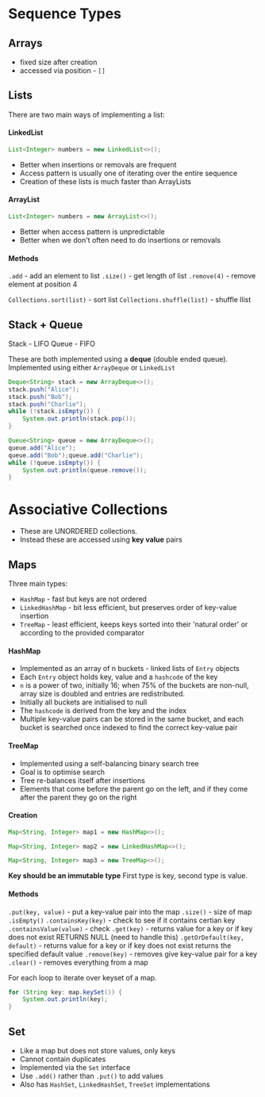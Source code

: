 # Sequence Types
## Arrays
- fixed size after creation
- accessed via position - `[]`

## Lists
There are two main ways of implementing a list:

#### LinkedList
```java
List<Integer> numbers = new LinkedList<>();
```
- Better when insertions or removals are frequent
- Access pattern is usually one of iterating over the entire sequence
- Creation of these lists is much faster than ArrayLists

#### ArrayList
```java
List<Integer> numbers = new ArrayList<>();
```
- Better when access pattern is unpredictable
- Better when we don't often need to do insertions or removals


#### Methods
`.add` - add an element to list
`.size()` - get length of list
`.remove(4)` - remove element at position 4

`Collections.sort(list)` - sort list
`Collections.shuffle(list)` - shuffle llist

## Stack + Queue
Stack - LIFO
Queue - FIFO

These are both implemented using a **deque** (double ended queue).
Implemented using either `ArrayDeque` or `LinkedList`

```java
Deque<String> stack = new ArrayDeque<>();
stack.push("Alice");
stack.push("Bob");
stack.push("Charlie");
while (!stack.isEmpty()) {
	System.out.println(stack.pop());
}
```

```java
Queue<String> queue = new ArrayDeque<>();
queue.add("Alice");
queue.add("Bob");queue.add("Charlie");
while (!queue.isEmpty()) {
	System.out.println(queue.remove());
}
```


# Associative Collections
- These are UNORDERED collections. 
- Instead these are accessed using **key value** pairs

## Maps
Three main types:
- `HashMap` - fast but keys are not ordered
- `LinkedHashMap` - bit less efficient, but preserves order of key-value insertion
- `TreeMap` - least efficient, keeps keys sorted into their 'natural order' or according to the provided comparator

#### HashMap
- Implemented as an array of n buckets - linked lists of `Entry` objects
- Each `Entry` object holds key, value and a `hashcode` of the key
- `n` is a power of two, initially 16; when 75% of the buckets are non-null, array size is doubled and entries are redistributed.
- Initially all buckets are initialised to null
- The `hashcode` is derived from the key and the index
- Multiple key-value pairs can be stored in the same bucket, and each bucket is searched once indexed to find the correct key-value pair

#### TreeMap
- Implemented using a self-balancing binary search tree
- Goal is to optimise search
- Tree re-balances itself after insertions
- Elements that come before the parent go on the left, and if they come after the parent they go on the right

#### Creation
```java
Map<String, Integer> map1 = new HashMap<>();

Map<String, Integer> map2 = new LinkedHashMap<>();

Map<String, Integer> map3 = new TreeMap<>();
```
**Key should be an immutable type**
First type is key, second type is value.

#### Methods
`.put(key, value)` - put a key-value pair into the map
`.size()` - size of map
`.isEmpty()`
`.containsKey(key)` - check to see if it contains certian key
`.containsValue(value)` - check 
`.get(key)` - returns value for a key or if key does not exist RETURNS NULL (need to handle this)
`.getOrDefault(key, default)` - returns value for a key or if key does not exist returns the specified default value
`.remove(key)` - removes give key-value pair for a key
`.clear()` - removes everything from a map

For each loop to iterate over keyset of a map.
```java
for (String key: map.keySet()) {
	System.out.println(key);
}
```

## Set
- Like a map but does not store values, only keys
- Cannot contain duplicates
- Implemented via the `Set` interface
- Use `.add()` rather than `.put()` to add values
- Also has `HashSet`, `LinkedHashSet`, `TreeSet` implementations



